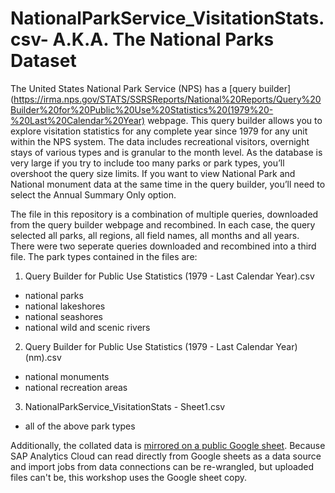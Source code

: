 # NationalParkService_VisitationStats.csv- A.K.A. The National Parks Dataset

The United States National Park Service (NPS) has a [query builder](https://irma.nps.gov/STATS/SSRSReports/National%20Reports/Query%20Builder%20for%20Public%20Use%20Statistics%20(1979%20-%20Last%20Calendar%20Year) webpage.  This query builder allows you to explore visitation statistics for any complete year since 1979 for any unit within the NPS system.  The data includes recreational visitors, overnight stays of various types and is granular to the month level.  As the database is very large if you try to include too many parks or park types, you’ll overshoot the query size limits.  If you want to view National Park and National monument data at the same time in the query builder, you’ll need to select the Annual Summary Only option.

The file in this repository is a combination of multiple queries, downloaded from the query builder webpage and recombined.  In each case, the query selected all parks, all regions, all field names, all months and all years.  There were two seperate queries downloaded and recombined into a third file.  The park types contained in the files are:

1. Query Builder for Public Use Statistics (1979 - Last Calendar Year).csv
  * national parks
  * national lakeshores
  * national seashores
  * national wild and scenic rivers

2. Query Builder for Public Use Statistics (1979 - Last Calendar Year) (nm).csv
  * national monuments
  * national recreation areas

3. NationalParkService_VisitationStats - Sheet1.csv
  * all of the above park types

Additionally, the collated data is [mirrored on a public Google sheet](https://docs.google.com/spreadsheets/d/1vi8fPg00o1ws-GptHCsMTdZkk_cQ3tz1hae6z7tQ0b4/edit?usp=sharing).  Because SAP Analytics Cloud can read directly from Google sheets as a data source and import jobs from data connections can be re-wrangled, but uploaded files can't be, this workshop uses the Google sheet copy.

